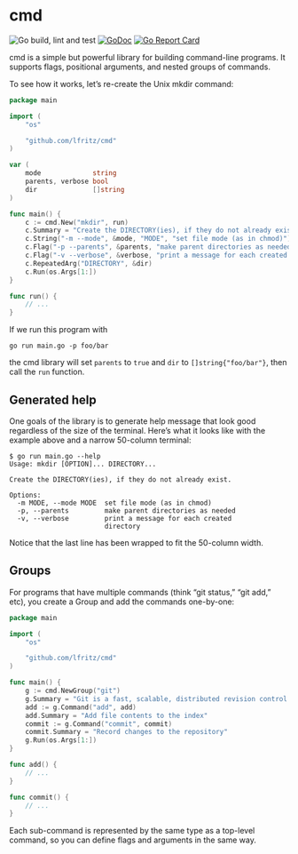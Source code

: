 # cmd

![Go build, lint and test](https://github.com/lfritz/cmd/workflows/Go%20build,%20lint%20and%20test/badge.svg)
[![GoDoc](https://godoc.org/github.com/lfritz/cmd?status.svg)](https://godoc.org/github.com/lfritz/cmd)
[![Go Report Card](https://goreportcard.com/badge/github.com/lfritz/cmd)](https://goreportcard.com/report/github.com/lfritz/cmd)

cmd is a simple but powerful library for building command-line programs. It supports flags,
positional arguments, and nested groups of commands.

To see how it works, let’s re-create the Unix mkdir command:

```go
package main

import (
	"os"

	"github.com/lfritz/cmd"
)

var (
	mode             string
	parents, verbose bool
	dir              []string
)

func main() {
	c := cmd.New("mkdir", run)
	c.Summary = "Create the DIRECTORY(ies), if they do not already exist."
	c.String("-m --mode", &mode, "MODE", "set file mode (as in chmod)")
	c.Flag("-p --parents", &parents, "make parent directories as needed")
	c.Flag("-v --verbose", &verbose, "print a message for each created directory")
	c.RepeatedArg("DIRECTORY", &dir)
	c.Run(os.Args[1:])
}

func run() {
	// ...
}
```

If we run this program with

    go run main.go -p foo/bar

the cmd library will set `parents` to `true` and `dir` to `[]string{"foo/bar"}`, then call the `run`
function.


## Generated help

One goals of the library is to generate help message that look good regardless of the size of the
terminal. Here’s what it looks like with the example above and a narrow 50-column terminal:

```
$ go run main.go --help
Usage: mkdir [OPTION]... DIRECTORY...

Create the DIRECTORY(ies), if they do not already exist.

Options:
  -m MODE, --mode MODE  set file mode (as in chmod)
  -p, --parents         make parent directories as needed
  -v, --verbose         print a message for each created
                        directory
```

Notice that the last line has been wrapped to fit the 50-column width.


## Groups

For programs that have multiple commands (think “git status,” “git add,” etc), you create a Group
and add the commands one-by-one:

```go
package main

import (
	"os"

	"github.com/lfritz/cmd"
)

func main() {
	g := cmd.NewGroup("git")
	g.Summary = "Git is a fast, scalable, distributed revision control system."
	add := g.Command("add", add)
	add.Summary = "Add file contents to the index"
	commit := g.Command("commit", commit)
	commit.Summary = "Record changes to the repository"
	g.Run(os.Args[1:])
}

func add() {
	// ...
}

func commit() {
	// ...
}
```

Each sub-command is represented by the same type as a top-level command, so you can define flags and
arguments in the same way.
